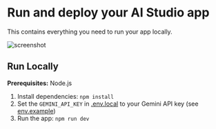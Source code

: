 # Run and deploy your AI Studio app

This contains everything you need to run your app locally.

![screenshot](assets/screensht.png)


## Run Locally

**Prerequisites:**  Node.js


1. Install dependencies:
   `npm install`
2. Set the `GEMINI_API_KEY` in [.env.local](.env.local) to your Gemini API key (see [env.example](env.example))
3. Run the app:
   `npm run dev`
